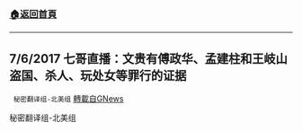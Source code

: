 ###  [:house:返回首頁](https://github.com/ourhimalayas/txt)
---


## 7/6/2017 七哥直播：文贵有傅政华、孟建柱和王岐山盗国、杀人、玩处女等罪行的证据
` 秘密翻译组-北美组` [轉載自GNews](https://gnews.org/zh-hans/1585495/)

秘密翻译组-北美组
